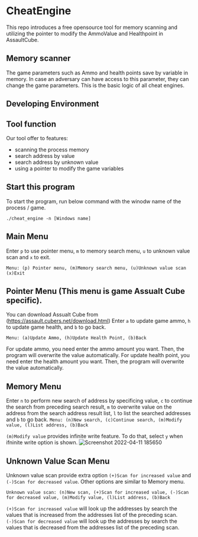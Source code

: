 # CheatEngine
This repo introduces a free opensource tool for memory scanning and utilizing the pointer to modify the AmmoValue and Healthpoint in AssaultCube.

## Memory scanner
The game parameters such as Ammo and health points save by variable in memory. In case an adversary can have access to this parameter, they can change the game parameters. This is the basic logic of all cheat engines.

## Developing Environment

## Tool function
Our tool offer to features:
- scanning the process memory
- search address by value
- search address by unknown value
- using a pointer to modify the game variables

## Start this program
To start the program, run below command with the winodw name of the process / game.

`./cheat_engine -n [Windows name]`

## Main Menu
Enter `p` to use pointer menu, `m` to memory search menu, `u` to unknown value scan and `x` to exit.

`Menu: (p) Pointer menu, (m)Memory search menu, (u)Unknown value scan (x)Exit`

## Pointer Menu (This menu is game Assualt Cube specific). 
You can download Assualt Cube from (https://assault.cubers.net/download.html)
Enter `a` to update game ammo, `h` to update game health, and `b` to go back.

`Menu: (a)Update Ammo, (h)Update Health Point, (b)Back`

For update ammo, you need enter the ammo amount you want. Then, the program will overwrite the value automatically.
For update health point, you need enter the health amount you want. Then, the program will overwrite the value automatically.

## Memory Menu 
Enter `n` to perform new search of address by specificing value, `c` to continue the search from preceding search result, `m` to overwrite value on the address from the search address result list, `l` to list the searched addresses and `b` to go back.
`Menu: (n)New search, (c)Continue search, (m)Modify value, (l)List address, (b)Back`

`(m)Modify value` provides infinite write feature. To do that, select `y` when ifninite write option is shown. ![Screenshot 2022-04-11 185650](https://user-images.githubusercontent.com/13512755/162863585-abd6ad5f-c619-4723-b2a1-572ea7b1bd4a.png)

## Unknown Value Scan Menu 
Unknown value scan provide extra option `(+)Scan for increased value` and `(-)Scan for decreased value`. Other options are similar to Memory menu.

`Unknown value scan: (n)New scan, (+)Scan for increased value, (-)Scan for decreased value, (m)Modify value, (l)List address, (b)Back`

`(+)Scan for increased value` will look up the addresses by search the values that is increased from the addresses list of the preceding scan.
`(-)Scan for decreased value` will look up the addresses by search the values that is decreased from the addresses list of the preceding scan.


